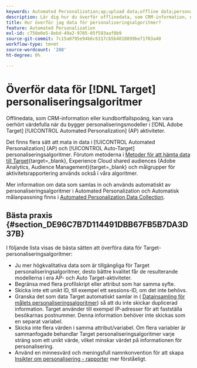 ```yaml
---
keywords: Automated Personalization;ap;upload data;offline data;personaliseringsalgoritm;auto target;auto target;best practices
description: Lär dig hur du överför offlinedata, som CRM-information, när du skapar personaliseringsmodeller i Adobe [!DNL Target] Automated Personalization-aktiviteter.
title: Hur överför jag data för personaliseringsalgoritmer?
feature: Automated Personalization
exl-id: c750e0e5-8ebd-49a2-9705-05f593aaf0b9
source-git-commit: 7c15a0795e94b6c6317cb5b4018899be71f03a40
workflow-type: tm+mt
source-wordcount: '288'
ht-degree: 0%

---
```


# Överför data för [!DNL Target] personaliseringsalgoritmer

Offlinedata, som CRM-information eller kundbortfallspoäng, kan vara oerhört värdefulla när du bygger personaliseringsmodeller i [!DNL Adobe Target] [!UICONTROL Automated Personalization] (AP) aktiviteter.

Det finns flera sätt att mata in data i [!UICONTROL Automated Personalization] (AP) och [!UICONTROL Auto-Target] personaliseringsalgoritmer. Förutom metoderna i [Metoder för att hämta data till Target](https://experienceleague.corp.adobe.com/docs/target-dev/developer/implementation/methods/methods-to-get-data-into-target.html){target=_blank}, Experience Cloud shared audiences (Adobe Analytics, Audience Management){target=_blank} och målgrupper för aktivitetsrapportering används också i våra algoritmer.

Mer information om data som samlas in och används automatiskt av personaliseringsalgoritmer i Automated Personalization och Automatisk målanpassning finns i [Automated Personalization Data Collection](/help/main/c-activities/t-automated-personalization/ap-data.md).

## Bästa praxis {#section_DE96C7B7D114491DBB67FB5B7DA3D37B}

I följande lista visas de bästa sätten att överföra data för Target-personaliseringsalgoritmer:

* Ju mer högkvalitativa data som är tillgängliga för Target personaliseringsalgoritmer, desto bättre kvalitet får de resulterande modellerna i era AP- och Auto Target-aktiviteter.
* Begränsa med flera profilskript eller attribut som har samma syfte.
* Skicka inte ett unikt ID, till exempel ett sessions-ID, om det inte behövs.
* Granska det som data Target automatiskt samlar in ( [Datainsamling för målets personaliseringsalgoritmer](/help/main/c-activities/t-automated-personalization/ap-data.md)) så att du inte skickar duplicerad information. Target använder till exempel IP-adresser för att fastställa besökarnas postnummer. Denna information behöver inte skickas som en separat variabel.
* Skicka inte flera värden i samma attribut/variabel. Om flera variabler är sammanfogade behandlar Target personaliseringsalgoritmer varje sträng som ett unikt värde, vilket minskar värdet på informationen för personalisering.
* Använd en minnesvärd och meningsfull namnkonvention för att skapa [Insikter om personalisering - rapporter](/help/main/c-reports/c-personalization-insights-reports/personalization-insights-reports.md#concept_A897070E1EDC403EB84CFB7A6ECAD767) mer förståeligt.
